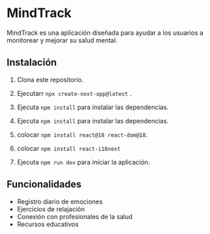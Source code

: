 # MindTrack

MindTrack es una aplicación diseñada para ayudar a los usuarios a monitorear y mejorar su salud mental. 

## Instalación

1. Clona este repositorio.
2. Ejecutarr `npx create-next-app@latest` .
3. Ejecuta `npm install` para instalar las dependencias.
3. Ejecuta `npm install` para instalar las dependencias.

5. colocar `npm install react@18 react-dom@18`.
6. colocar `npm install react-i18next`
4. Ejecuta `npm run dev` para iniciar la aplicación.


## Funcionalidades

- Registro diario de emociones
- Ejercicios de relajación
- Conexión con profesionales de la salud
- Recursos educativos
